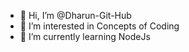 - 👋 Hi, I’m @Dharun-Git-Hub
- 👀 I’m interested in Concepts of Coding
- 🌱 I’m currently learning NodeJs

<!---
Dharun-Git-Hub/Dharun-Git-Hub is a ✨ special ✨ repository because its `README.md` (this file) appears on your GitHub profile.
You can click the Preview link to take a look at your changes.
--->
